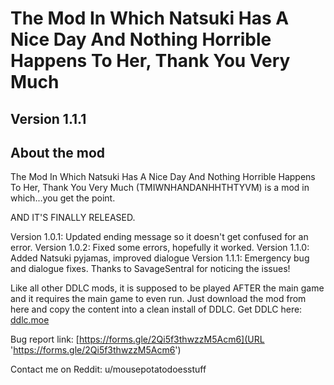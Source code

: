 # The Mod In Which Natsuki Has A Nice Day And Nothing Horrible Happens To Her, Thank You Very Much

## Version 1.1.1

## About the mod

The Mod In Which Natsuki Has A Nice Day And Nothing Horrible Happens To Her, Thank You Very Much (TMIWNHANDANHHTHTYVM) is a mod in which...you get the point.

AND IT'S FINALLY RELEASED.

Version 1.0.1: Updated ending message so it doesn't get confused for an error.
Version 1.0.2: Fixed some errors, hopefully it worked.
Version 1.1.0: Added Natsuki pyjamas, improved dialogue
Version 1.1.1: Emergency bug and dialogue fixes. Thanks to SavageSentral for noticing the issues!

Like all other DDLC mods, it is supposed to be played AFTER the main game and it requires the main game to even run.
Just download the mod from here and copy the content into a clean install of DDLC.
Get DDLC here: [ddlc.moe](URL 'ddlc.moe')

Bug report link: [https://forms.gle/2Qi5f3thwzzM5Acm6](URL 'https://forms.gle/2Qi5f3thwzzM5Acm6')

Contact me on Reddit: u/mousepotatodoesstuff
